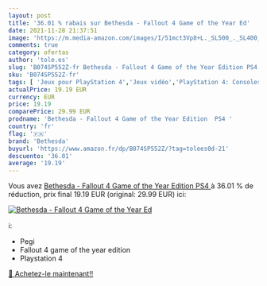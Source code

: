 ```yaml
---
layout: post
title: '36.01 % rabais sur Bethesda - Fallout 4 Game of the Year Ed'
date: 2021-11-28 21:37:51
image: 'https://m.media-amazon.com/images/I/51mct3Vp8+L._SL500_._SL400_.jpg'
comments: true
category: ofertas
author: 'tole.es'
slug: 'B074SP552Z-fr Bethesda - Fallout 4 Game of the Year Edition PS4'
sku: 'B074SP552Z-fr'
tags: [ 'Jeux pour PlayStation 4','Jeux vidéo','PlayStation 4: Consoles, jeux et accessoires','bethesda', ]
actualPrice: 19.19 EUR
currency: EUR
price: 19.19
comparePrice: 29.99 EUR
prodname: 'Bethesda - Fallout 4 Game of the Year Edition  PS4 '
country: 'fr'
flag: '🇫🇷'
brand: 'Bethesda'
buyurl: 'https://www.amazon.fr/dp/B074SP552Z/?tag=tolees0d-21'
descuento: '36.01'
average: '19.19'
---
```


Vous avez [Bethesda - Fallout 4 Game of the Year Edition  PS4 ](https://www.amazon.fr/dp/B074SP552Z/?tag=tolees0d-21)  à  36.01 % de réduction, prix final  19.19 EUR (original: 29.99 EUR) ici:

[![Bethesda - Fallout 4 Game of the Year Ed](https://m.media-amazon.com/images/I/51mct3Vp8+L._SL500_._SL400_.jpg)](https://www.amazon.fr/dp/B074SP552Z/?tag=tolees0d-21)

ℹ️:

- Pegi
- Fallout 4 game of the year edition
- Playstation 4

[🛒 Achetez-le maintenant!!](https://www.amazon.fr/dp/B074SP552Z/?tag=tolees0d-21)
